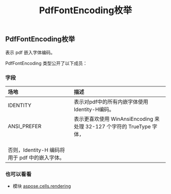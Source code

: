 ﻿---
title: PdfFontEncoding枚举
second_title: Aspose.Cells for Python via .NET API 参考文献
description:
type: docs
weight: 200
url: /zh/python-net/aspose.cells.rendering/pdffontencoding/
is_root: false
---
## PdfFontEncoding枚举
表示 pdf 嵌入字体编码。



PdfFontEncoding 类型公开了以下成员：

### 字段
|场地|描述|
| :- | :- |
| IDENTITY |表示对pdf中的所有内嵌字体使用Identity-H编码。|
| ANSI_PREFER |表示更喜欢使用 WinAnsiEncoding 来处理 32-127 个字符的 TrueType 字体，<br/>否则，Identity-H 编码将用于 pdf 中的嵌入字体。|



### 也可以看看
* 模块 [aspose.cells.rendering](..)
